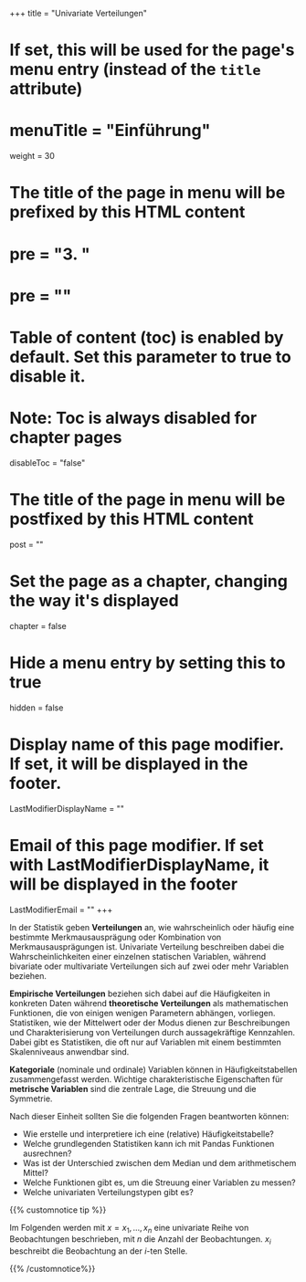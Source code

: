 +++
title = "Univariate Verteilungen"
# If set, this will be used for the page's menu entry (instead of the `title` attribute)
# menuTitle = "Einführung"
weight = 30
# The title of the page in menu will be prefixed by this HTML content
# pre = "<b>3. </b>"
# pre = "<i class='fab fa-github'></i>"
# Table of content (toc) is enabled by default. Set this parameter to true to disable it.
# Note: Toc is always disabled for chapter pages
disableToc = "false"

# The title of the page in menu will be postfixed by this HTML content
post = ""
# Set the page as a chapter, changing the way it's displayed
chapter = false
# Hide a menu entry by setting this to true
hidden = false
# Display name of this page modifier. If set, it will be displayed in the footer.
LastModifierDisplayName = ""
# Email of this page modifier. If set with LastModifierDisplayName, it will be displayed in the footer
LastModifierEmail = ""
+++

In der Statistik geben **Verteilungen** an, wie wahrscheinlich oder häufig eine bestimmte Merkmausausprägung oder Kombination von Merkmausausprägungen ist. Univariate Verteilung beschreiben dabei die Wahrscheinlichkeiten einer einzelnen statischen Variablen, während bivariate oder multivariate Verteilungen sich auf zwei oder mehr Variablen beziehen.

**Empirische Verteilungen** beziehen sich dabei auf die Häufigkeiten in konkreten Daten während **theoretische Verteilungen** als mathematischen Funktionen, die von einigen wenigen Parametern abhängen, vorliegen. Statistiken, wie der Mittelwert oder der Modus dienen zur Beschreibungen und Charakterisierung von Verteilungen durch aussagekräftige Kennzahlen. Dabei gibt es Statistiken, die oft nur auf Variablen mit einem bestimmten Skalenniveaus anwendbar sind.


**Kategoriale** (nominale und ordinale) Variablen können in Häufigkeitstabellen zusammengefasst werden. Wichtige charakteristische Eigenschaften für **metrische Variablen** sind die zentrale Lage, die Streuung und die Symmetrie.

Nach dieser Einheit sollten Sie die folgenden Fragen beantworten können:

- Wie erstelle und interpretiere ich eine (relative) Häufigkeitstabelle?
- Welche grundlegenden Statistiken kann ich mit Pandas Funktionen ausrechnen?
- Was ist der Unterschied zwischen dem Median und dem arithmetischem Mittel?
- Welche Funktionen gibt es, um die Streuung einer Variablen zu messen?
- Welche univariaten Verteilungstypen gibt es?

{{% customnotice tip %}}

Im Folgenden werden mit $x = x_1, \dots, x_n$ eine univariate Reihe von Beobachtungen beschrieben, mit $n$ die Anzahl der Beobachtungen. $x_i$ beschreibt die Beobachtung an der *i*-ten Stelle.

{{% /customnotice%}}
